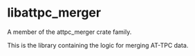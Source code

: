 # libattpc_merger

A member of the attpc_merger crate family.

This is the library containing the logic for merging AT-TPC data.
